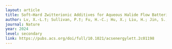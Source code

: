 ```yaml
---
layout: article
title: Soft–Hard Zwitterionic Additives for Aqueous Halide Flow Batteries. 
author: Lv, X.-L.†; Sullivan, P.†; Fu, H.-C.; Hu, X.; Liu, H.; Jin, S.; Li, W.*; Feng, D.* 
journal: Nature
year: 2024
level: secondary
link: https://pubs.acs.org/doi/full/10.1021/acsenergylett.2c01198
---
```


